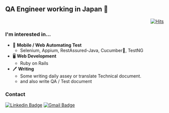 ## QA Engineer working in Japan 🤗
<div align=right>

[![Hits](https://hits.seeyoufarm.com/api/count/incr/badge.svg?url=https%3A%2F%2Fgithub.com%2FYoodahun)](https://hits.seeyoufarm.com)

</div>

### I'm interested in...
- 📲  **Mobile / Web Automating Test**
  - Selenium, Appium, RestAssured-Java, Cucumber🥒, TestNG
- 🖥  **Web Development**
  - Ruby on Rails
- 🖊  **Writing**
  - Some writing daily assey or translate Technical document.
  - and also write QA / Test document
  
### Contact
[![Linkedin Badge](https://img.shields.io/badge/-LinkedIn-blue?style=flat-square&logo=Linkedin&logoColor=white&link=https://www.linkedin.com/in/dahun-yoo-58a3b51aa/)](https://www.linkedin.com/in/dahun-yoo-58a3b51aa/)
[![Gmail Badge](https://img.shields.io/badge/Gmail-d14836?style=flat-square&logo=Gmail&logoColor=white&link=mailto:dahun4032@gmail.com)](mailto:dahun4032@gmail.com)
<!--
**Yoodahun/Yoodahun** is a ✨ _special_ ✨ repository because its `README.md` (this file) appears on your GitHub profile.

Here are some ideas to get you started:

- 🔭 I’m currently working on ...
- 🌱 I’m currently learning ...
- 👯 I’m looking to collaborate on ...
- 🤔 I’m looking for help with ...
- 💬 Ask me about ...
- 📫 How to reach me: ...
- 😄 Pronouns: ...
- ⚡ Fun fact: ...
-->
